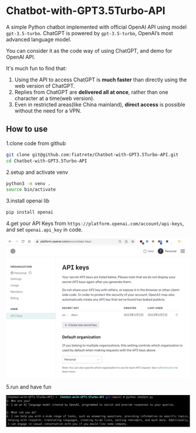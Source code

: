 # Chatbot-with-GPT3.5Turbo-API
A simple Python chatbot implemented with official OpenAI API using model `gpt-3.5-turbo`. ChatGPT is powered by `gpt-3.5-turbo`, OpenAI’s most advanced language model.

You can consider it as the code way of using ChatGPT, and demo for OpenAI API.

It's much fun to find that:

1. Using the API to access ChatGPT is **much faster** than directly using the web version of ChatGPT.
2. Replies from ChatGPT are **delivered all at once**, rather than one character at a time(web version).
3. Even in restricted areas(like China mainland), **direct access** is possible without the need for a VPN.

## How to use
1.clone code from github 

```bash
git clone git@github.com:fiatrete/Chatbot-with-GPT3.5Turbo-API.git
cd Chatbot-with-GPT3.5Turbo-API
```

2.setup and activate venv

```bash
python3 -m venv .
source bin/activate
```

3.install openai lib

```bash
pip install openai
```	

4.get your API Keys from `https://platform.openai.com/account/api-keys`, and set `openai.api_key` in code.

![sec-keys](images/sec-keys.png)

5.run and have fun

![chat](images/chat.png)
